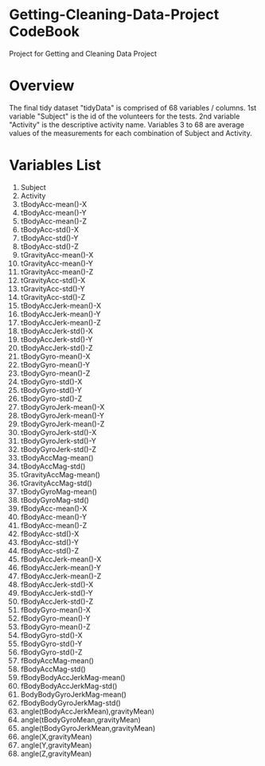 # Getting-Cleaning-Data-Project CodeBook
Project for Getting and Cleaning Data Project

# Overview
The final tidy dataset "tidyData" is comprised of 68 variables / columns.
1st variable "Subject" is the id of the volunteers for the tests.
2nd variable "Activity" is the descriptive activity name. 
Variables 3 to 68 are average values of the measurements for each combination of Subject and Activity. 

# Variables List
1. Subject
2. Activity
3. tBodyAcc-mean()-X
4. tBodyAcc-mean()-Y
5. tBodyAcc-mean()-Z
6. tBodyAcc-std()-X
7. tBodyAcc-std()-Y
8. tBodyAcc-std()-Z
9. tGravityAcc-mean()-X
10. tGravityAcc-mean()-Y
11. tGravityAcc-mean()-Z
12. tGravityAcc-std()-X
13. tGravityAcc-std()-Y
14. tGravityAcc-std()-Z
15. tBodyAccJerk-mean()-X
16. tBodyAccJerk-mean()-Y
17. tBodyAccJerk-mean()-Z
18. tBodyAccJerk-std()-X
19. tBodyAccJerk-std()-Y
20. tBodyAccJerk-std()-Z
21. tBodyGyro-mean()-X
22. tBodyGyro-mean()-Y
23. tBodyGyro-mean()-Z
24. tBodyGyro-std()-X
25. tBodyGyro-std()-Y
26. tBodyGyro-std()-Z
27. tBodyGyroJerk-mean()-X
28. tBodyGyroJerk-mean()-Y
29. tBodyGyroJerk-mean()-Z
30. tBodyGyroJerk-std()-X
31. tBodyGyroJerk-std()-Y
32. tBodyGyroJerk-std()-Z
33. tBodyAccMag-mean()
34. tBodyAccMag-std()
35. tGravityAccMag-mean()
36. tGravityAccMag-std()
37. tBodyGyroMag-mean()
38. tBodyGyroMag-std()
39. fBodyAcc-mean()-X
40. fBodyAcc-mean()-Y
41. fBodyAcc-mean()-Z
42. fBodyAcc-std()-X
43. fBodyAcc-std()-Y
44. fBodyAcc-std()-Z
45. fBodyAccJerk-mean()-X
46. fBodyAccJerk-mean()-Y
47. fBodyAccJerk-mean()-Z
48. fBodyAccJerk-std()-X
49. fBodyAccJerk-std()-Y
50. fBodyAccJerk-std()-Z
51. fBodyGyro-mean()-X
52. fBodyGyro-mean()-Y
53. fBodyGyro-mean()-Z
54. fBodyGyro-std()-X
55. fBodyGyro-std()-Y
56. fBodyGyro-std()-Z
57. fBodyAccMag-mean()
58. fBodyAccMag-std()
59. fBodyBodyAccJerkMag-mean()
60. fBodyBodyAccJerkMag-std()
61. BodyBodyGyroJerkMag-mean()
62. fBodyBodyGyroJerkMag-std()
63. angle(tBodyAccJerkMean),gravityMean)
64. angle(tBodyGyroMean,gravityMean)
65. angle(tBodyGyroJerkMean,gravityMean)
66. angle(X,gravityMean)
67. angle(Y,gravityMean)
68. angle(Z,gravityMean)